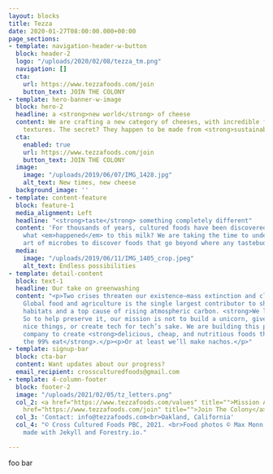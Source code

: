 ```yaml
---
layout: blocks
title: Tezza
date: 2020-01-27T08:00:00.000+00:00
page_sections:
- template: navigation-header-w-button
  block: header-2
  logo: "/uploads/2020/02/08/tezza_tm.png"
  navigation: []
  cta:
    url: https://www.tezzafoods.com/join
    button_text: JOIN THE COLONY
- template: hero-banner-w-image
  block: hero-2
  headline: a <strong>new world</strong> of cheese
  content: We are crafting a new category of cheeses, with incredible flavors and
    textures. The secret? They happen to be made from <strong>sustainable plants</strong>.
  cta:
    enabled: true
    url: https://www.tezzafoods.com/join
    button_text: JOIN THE COLONY
  image:
    image: "/uploads/2019/06/07/IMG_1428.jpg"
    alt_text: New times, new cheese
  background_image: ''
- template: content-feature
  block: feature-1
  media_alignment: Left
  headline: "<strong>taste</strong> something completely different"
  content: 'For thousands of years, cultured foods have been discovered by accident:
    what <em>happened</em> to this milk? We are taking the time to understand the
    art of microbes to discover foods that go beyond where any tastebuds have gone.'
  media:
    image: "/uploads/2019/06/11/IMG_1405_crop.jpeg"
    alt_text: Endless possibilities
- template: detail-content
  block: text-1
  headline: Our take on greenwashing
  content: "<p>Two crises threaten our existence—mass extinction and climate change.
    Global food and agriculture is the single largest contributor to shrinking natural
    habitats and a top cause of rising atmospheric carbon. <strong>We love existence</strong>.
    So to help preserve it, our mission is not to build a unicorn, give rich people
    nice things, or create tech for tech’s sake. We are building this public benefit
    company to create <strong>delicious, cheap, and nutritious foods that change how
    the 99% eat</strong>.</p><p>Or at least we’ll make nachos.</p>"
- template: signup-bar
  block: cta-bar
  content: Want updates about our progress?
  email_recipient: crossculturedfoods@gmail.com
- template: 4-column-footer
  block: footer-2
  image: "/uploads/2021/02/05/tz_letters.png"
  col_2: <a href="https://www.tezzafoods.com/values" title="">Mission And Values</a><br><a
    href="https://www.tezzafoods.com/join" title="">Join The Colony</a>
  col_3: 'Contact: info@tezzafoods.com<br>Oakland, California'
  col_4: "© Cross Cultured Foods PBC, 2021. <br>Food photos © Max Monn, 2019.<br>Site
    made with Jekyll and Forestry.io."

---
```

foo bar